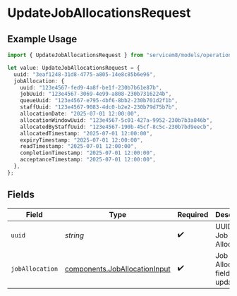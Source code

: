 # UpdateJobAllocationsRequest

## Example Usage

```typescript
import { UpdateJobAllocationsRequest } from "servicem8/models/operations";

let value: UpdateJobAllocationsRequest = {
  uuid: "3eaf1248-31d8-4775-a805-14e8c85b6e96",
  jobAllocation: {
    uuid: "123e4567-fed9-4a8f-be1f-230b7b61e87b",
    jobUuid: "123e4567-3069-4e99-a808-230b7316224b",
    queueUuid: "123e4567-e795-4bf6-8bb2-230b701d2f1b",
    staffUuid: "123e4567-9083-4dc0-b2e2-230b79d75b7b",
    allocationDate: "2025-07-01 12:00:00",
    allocationWindowUuid: "123e4567-5c01-427a-9952-230b7b3a846b",
    allocatedByStaffUuid: "123e4567-190b-45cf-8c5c-230b7bd9eecb",
    allocatedTimestamp: "2025-07-01 12:00:00",
    expiryTimestamp: "2025-07-01 12:00:00",
    readTimestamp: "2025-07-01 12:00:00",
    completionTimestamp: "2025-07-01 12:00:00",
    acceptanceTimestamp: "2025-07-01 12:00:00",
  },
};
```

## Fields

| Field                                                                          | Type                                                                           | Required                                                                       | Description                                                                    |
| ------------------------------------------------------------------------------ | ------------------------------------------------------------------------------ | ------------------------------------------------------------------------------ | ------------------------------------------------------------------------------ |
| `uuid`                                                                         | *string*                                                                       | :heavy_check_mark:                                                             | UUID of the Job Allocation                                                     |
| `jobAllocation`                                                                | [components.JobAllocationInput](../../models/components/joballocationinput.md) | :heavy_check_mark:                                                             | Job Allocation fields to update                                                |